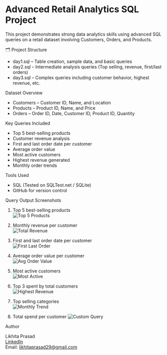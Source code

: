 # Advanced Retail Analytics SQL Project

This project demonstrates strong data analytics skills using advanced SQL queries on a retail dataset involving Customers, Orders, and Products.

🗂 Project Structure

- day1.sql – Table creation, sample data, and basic queries
- day2.sql – Intermediate analysis queries (Top selling, revenue, first/last orders)
- day3.sql – Complex queries including customer behavior, highest revenue, etc.

 Dataset Overview

- Customers – Customer ID, Name, and Location
- Products – Product ID, Name, and Price
- Orders – Order ID, Date, Customer ID, Product ID, Quantity

 Key Queries Included

- Top 5 best-selling products
- Customer revenue analysis
- First and last order date per customer
- Average order value
- Most active customers
- Highest revenue generated
- Monthly order trends

 Tools Used

- SQL (Tested on SQLTest.net / SQLite)
- GitHub for version control


 Query Output Screenshots


1. Top 5 best-selling products  
   ![Top 5 Products](screenshots-top_5_products.png)

2. Monthly revenue per customer  
   ![Total Revenue](screenshots-monthly_revenue.png)

3. First and last order date per customer  
   ![First Last Order](screenshots-first_last_order.png)

4. Average order value per customer  
   ![Avg Order Value](screenshots-avg_order_value.png)

5. Most active customers  
   ![Most Active](screenshots-most_active_customers.png)

6. Top 3 spent by total customers  
   ![Highest Revenue](screenshots-top_3_customer.png)

7. Top selling categories  
   ![Monthly Trend](screenshots-top_selling_categories.png)

8. Total spend per customer 
   ![Custom Query](screenshots-total_spend_per_customer.png)


 Author

Likhita Prasad  
[LinkedIn](https://linkedin.com/in/likhita-prasad-90746125a)  
Email: likhitaprasad29@gmail.com
